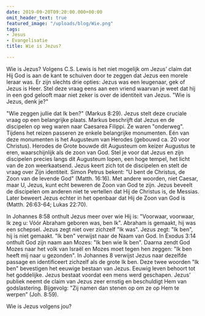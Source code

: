 ```yaml
---
date: 2019-09-20T09:20:00.000+00:00
omit_header_text: true
featured_image: "/uploads/blog/Wie.png"
tags:
- Jesus
- Evangelisatie
title: Wie is Jezus?

---
```

Wie is Jezus? Volgens C.S. Lewis is het niet mogelijk om Jezus’ claim dat Hij God is aan de kant te schuiven door te zeggen dat Jezus een morele leraar was. Er zijn slechts drie opties: Jezus was een leugenaar, gek of Jezus is Heer. Stel deze vraag eens aan een vriend waarvan je weet dat hij in een god gelooft maar niet zeker is over de identiteit van Jezus. "Wie is Jezus, denk je?" 

"Wie zeggen jullie dat Ik ben?" (Markus 8:29). Jezus stelt deze cruciale vraag op een belangrijke plaats. Markus beschrijft dat Jezus en de discipelen op weg waren naar Caesarea Filippi. Ze waren "onderweg". Tijdens het reizen passeren ze enkele belangrijke monumenten. Eén van deze monumenten is het Augusteum van Herodes (gebouwd ca. 20 voor Christus). Herodes de Grote bouwde dit Augusteum om keizer Augustus te eren, waarschijnlijk als de zoon van God. Stel je voor dat Jezus en zijn discipelen precies langs dit Augusteum lopen, een hoge tempel, het licht van de zon weerkaatsend. Jezus keert zich tot de discipelen en stelt de vraag over Zijn identiteit. Simon Petrus bekent: "U bent de Christus, de Zoon van de levende God" (Matth. 16:16). Met andere woorden, niet Caesar, maar U, Jezus, kunt echt beweren de Zoon van God te zijn. Jezus beveelt de discipelen om anderen niet te vertellen dat Hij de Christus is, de Messias. Later beweert Jezus echter in het openbaar dat Hij de Zoon van God is (Matth. 26:63-64; Lukas 22:70).

In Johannes 8:58 onthult Jezus meer over wie Hij is: "Voorwaar, voorwaar, Ik zeg u: Vóór Abraham geboren was, ben Ik". Abraham is gemaakt, hij was een schepsel. Jezus zegt niet over zichzelf "Ik was". Jezus zegt: "Ik ben", hij is niet gemaakt. "Ik ben" verwijst naar de Naam van God. In Exodus 3:14 onthult God zijn naam aan Mozes: "Ik ben wie Ik ben". Daarna zendt God Mozes naar het volk van Israël en Mozes moet tegen hen zeggen: "Ik ben heeft mij naar u gezonden". In Johannes 8 verwijst Jezus naar dezelfde passage en identificeert zichzelf als de grote Ik ben. Deze twee woorden "Ik ben" bevestigen het eeuwige bestaan van Jezus. Eeuwig leven behoort tot het goddelijke. Jezus bestaat voordat een mens werd geschapen. Jezus’ publiek neemt de claim van Jezus zeer ernstig en beschuldigt Hem van godslastering. Bijgevolg: "Zij namen dan stenen op om ze op Hem te werpen” (Joh. 8:59).

Wie is Jezus volgens jou?
